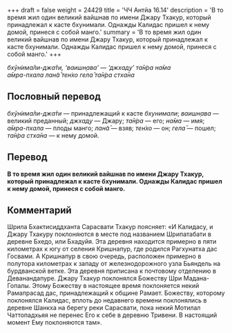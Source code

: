 +++
draft = false
weight = 24429
title = 'ЧЧ Антйа 16.14'
description = 'В то время жил один великий вайшнав по имени Джару Тхакур, который принадлежал к касте бхунимали. Однажды Калидас пришел к нему домой, принеся с собой манго.'
summary = 'В то время жил один великий вайшнав по имени Джару Тхакур, который принадлежал к касте бхунимали. Однажды Калидас пришел к нему домой, принеся с собой манго.'
+++

_бхӯн̇има̄ли-джа̄ти, ‘ваишн̣ава’ — ‘джхад̣у’ та̄н̇ра на̄ма  
а̄мра-пхала лан̃а̄ тен̇хо гела̄ та̄н̇ра стха̄на_

## Пословный перевод

_бхӯн̇има̄ли_\-_джа̄ти_ — принадлежащий к касте _бхунимали_; _ваишн̣ава_ — великий преданный; _джхад̣у_ — Джару; _та̄н̇ра_ — его; _на̄ма_ — имя; _а̄мра_\-_пхала_ — плоды манго; _лан̃а̄_ — взяв; _тен̇хо_ — он; _гела̄_ — пошел; _та̄н̇ра_ _стха̄на_ — к нему домой.

## Перевод

**В то время жил один великий вайшнав по имени Джару Тхакур, который принадлежал к касте бхунимали. Однажды Калидас пришел к нему домой, принеся с собой манго.**

## Комментарий

Шрила Бхактисиддханта Сарасвати Тхакур поясняет: «И Калидасу, и Джару Тхакуру поклоняются в месте под названием Шрипатабати в деревне Бхедо, или Бхадуйя. Эта деревня находится примерно в пяти километрах к югу от селения Кришнапур, где родился Рагхунатха дас Госвами. А Кришнапур в свою очередь, расположен примерно в полутора километрах к западу от железнодорожного узла Бьяндель на бурдванской ветке. Эта деревня приписана к почтовому отделению в Деванандапуре. Джару Тхакур поклонялся Божеству Шри Мадана-Гопалы. Этому Божеству в настоящее время поклоняется некий Рамапрасад дас, принадлежащий к общине Рамает. Божеству, которому поклонялся Калидас, вплоть до недавнего времени поклонялись в деревне Шанкха на берегу реки Сарасвати, пока некий Мотилал Чаттопадхьяя не перенес Его к себе в деревню Тривени. В настоящий момент Ему поклоняются там».
